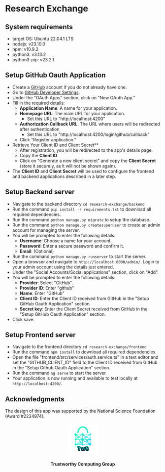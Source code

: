 # Research Exchange

## System requirements
* target OS: Ubuntu 22.04.1 LTS
* nodejs: v23.10.0
* npm: v10.9.2
* python3: v3.13.2
* python3-pip: v23.2.1

## Setup GitHub Oauth Application
* Create a [GitHub](https://github.com/) account if you do not already have one.
* Go to [GitHub Developer Settings](https://github.com/settings/developers).
* Under the "OAuth Apps" section, click on "New OAuth App."
* Fill in the required details:
     - **Application Name**: A name for your application.
     - **Homepage URL**: The main URL for your application.
       - Set this URL to "http://localhost:4200"
     - **Authorization Callback URL**: The URL where users will be redirected after authentication
       - Set this URL to "http://localhost:4200/login/github/callback"
   - Click "Register application."
* Retrieve Your Client ID and Client Secret**
   - After registration, you will be redirected to the app's details page.
   - Copy the **Client ID**.
   - Click on "Generate a new client secret" and copy the **Client Secret** (store it securely, as it will not be shown again).
* The **Client ID** and **Client Secret** will be used to configure the frontend and backend applications described in a later step.

## Setup Backend server
* Navigate to the backend directory `cd research-exchange/backend`
* Run the command `pip install -r requirements.txt` to download all required dependencies.
* Run the command `python manage.py migrate` to setup the database.
* Run the command `python manage.py createsuperuser` to create an admin account for managing the server.
* You will be prompted to enter the following details:
    - **Username**: Choose a name for your account.
    - **Password**: Enter a secure password and confirm it.
    - **Email**: (Optional)
* Run the command `python manage.py runserver` to start the server.
* Open a browser and navigate to `http://localhost:8000/admin/`. Login to your admin account using the details just entered.
* Under the "Social Accounts/Social applications" section, click on "Add".
* You will be prompted to enter the following details:
    - **Provider**: Select "GitHub".
    - **Provider ID**: Enter "github"
    - **Name**: Enter "GitHub"
    - **Client ID**: Enter the Client ID received from GitHub in the "Setup GitHub Oauth Application" section.
    - **Secret key**: Enter the Client Secret received from GitHub in the "Setup GitHub Oauth Application" section.
* Click save.

## Setup Frontend server
* Navigate to the frontend directory `cd research-exchange/frontend`
* Run the command `npm install` to download all required dependencies.
* Open the file "frontend/src/services/auth.service.ts" in a text editor and set the "GITHUB_CLIENT_ID" field to the Client ID received from GitHub in the "Setup Github Oauth Application" section.
* Run the command `ng serve` to start the server.
* Your application is now running and available to test locally at `http://localhost:4200/`.

## Acknowledgments
The design of this app was supported by the National Science Foundation (Award #2234974).

<p align="center">
    <img src="./logos/twc.png" height="20%" width="20%">
</p>
<h4 align="center">Trustworthy Computing Group</h4>
